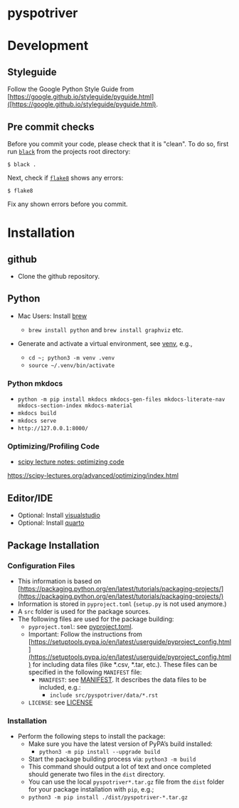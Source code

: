 # pyspotriver

# Development


## Styleguide 

Follow the Google Python Style Guide from [https://google.github.io/styleguide/pyguide.html]([https://google.github.io/styleguide/pyguide.html).

## Pre commit checks

Before you commit your code, please check that it is "clean". 
To do so, first run [`black`](https://github.com/psf/black) from the projects root directory:

```
$ black .
```

Next, check if [`flake8`](https://flake8.pycqa.org/en/latest/) shows any errors:

```
$ flake8
```

Fix any shown errors before you commit.

# Installation

## github

* Clone the github repository.



## Python

* Mac Users: Install [brew](https://brew.sh/index_de)
  * `brew install python` and `brew install graphviz` etc.

* Generate and activate a virtual environment, see [venv](https://docs.python.org/3/library/venv.html), e.g.,
  * `cd ~; python3 -m venv .venv`
  * `source ~/.venv/bin/activate`

### Python mkdocs

* `python -m pip install mkdocs mkdocs-gen-files mkdocs-literate-nav mkdocs-section-index mkdocs-material`
* `mkdocs build`
* `mkdocs serve`
* `http://127.0.0.1:8000/`


### Optimizing/Profiling Code

* [scipy lecture notes: optimizing code](https://scipy-lectures.org/advanced/optimizing/index.html)

https://scipy-lectures.org/advanced/optimizing/index.html

## Editor/IDE

* Optional: Install [visualstudio](https://code.visualstudio.com)
* Optional: Install [quarto](https://quarto.org)


## Package Installation

### Configuration Files

* This information is based on [https://packaging.python.org/en/latest/tutorials/packaging-projects/](https://packaging.python.org/en/latest/tutorials/packaging-projects/)
* Information is stored in `pyproject.toml` (`setup.py` is not used anymore.)
* A `src` folder is used for the package sources.
* The following files are used for the package building:
   * `pyproject.toml`: see [pyproject.toml](./pyproject.toml). 
   * Important: Follow the instructions from [https://setuptools.pypa.io/en/latest/userguide/pyproject_config.html](https://setuptools.pypa.io/en/latest/userguide/pyproject_config.html) for including data files (like *.csv, *.tar, etc.). These files can be specified in the following `MANIFEST` file:
     * `MANIFEST`: see [MANIFEST](MANIFEST.in). It describes the data files to be included, e.g.:
       * `include src/pyspotriver/data/*.rst`
    * `LICENSE`: see [LICENSE](./LICENSE)

### Installation

* Perform the following steps to install the package:
  * Make sure you have the latest version of PyPA’s build installed:
    * `python3 -m pip install --upgrade build`
  * Start the package building process via:  `python3 -m build` 
  * This command should output a lot of text and once completed should generate two files in the `dist` directory.
  * You can use the local `pyspotriver*.tar.gz` file from the `dist` folder for your package installation with `pip`, e.g.;
  * `python3 -m pip install ./dist/pyspotriver-*.tar.gz`

